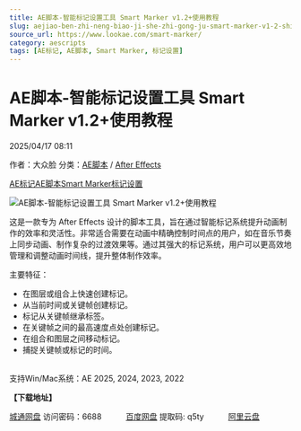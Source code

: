 ```yaml
---
title: AE脚本-智能标记设置工具 Smart Marker v1.2+使用教程
slug: aejiao-ben-zhi-neng-biao-ji-she-zhi-gong-ju-smart-marker-v1-2-shi-yong-jiao-cheng
source_url: https://www.lookae.com/smart-marker/
category: aescripts
tags: [AE标记, AE脚本, Smart Marker, 标记设置]
---
```

# AE脚本-智能标记设置工具 Smart Marker v1.2+使用教程

2025/04/17 08:11

作者：大众脸
分类：[AE脚本](https://www.lookae.com/after-effects/aescripts/) / [After Effects](https://www.lookae.com/after-effects/)

[AE标记](https://www.lookae.com/tag/ae%e6%a0%87%e8%ae%b0/)[AE脚本](https://www.lookae.com/tag/ae%e8%84%9a%e6%9c%ac/)[Smart Marker](https://www.lookae.com/tag/smart-marker/)[标记设置](https://www.lookae.com/tag/%e6%a0%87%e8%ae%b0%e8%ae%be%e7%bd%ae/)

![AE脚本-智能标记设置工具 Smart Marker v1.2+使用教程](https://www.lookae.com/wp-content/uploads/2025/04/Smart-Marker-.jpg "AE脚本-智能标记设置工具 Smart Marker v1.2+使用教程-LookAE.com")

这是一款专为 After Effects 设计的脚本工具，旨在通过智能标记系统提升动画制作的效率和灵活性。非常适合需要在动画中精确控制时间点的用户，如在音乐节奏上同步动画、制作复杂的过渡效果等。​通过其强大的标记系统，用户可以更高效地管理和调整动画时间线，提升整体制作效率。

主要特征：

* 在图层或组合上快速创建标记。
* 从当前时间或关键帧创建标记。
* 标记从关键帧继承标签。
* 在关键帧之间的最高速度点处创建标记。
* 在组合和图层之间移动标记。
* 捕捉关键帧或标记的时间。

[﻿﻿﻿](http://cloud.video.taobao.com/play/u/null/p/1/e/6/t/1/515771420329.mp4)  
支持Win/Mac系统：AE 2025, 2024, 2023, 2022

**【下载地址】**

[城通网盘](https://url70.ctfile.com/f/2827370-1498248263-908e39?p=4431) 访问密码：6688           [百度网盘](https://pan.baidu.com/s/1wZ2kWcTVYwFE9YbPGPttLA?pwd=q5ty) 提取码: q5ty           [阿里云盘](https://www.alipan.com/s/Y1pwccBTxuX)
